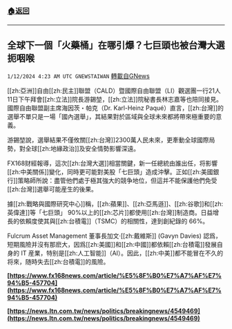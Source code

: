 ###  [:house:返回](README.md)
---


## 全球下一個「火藥桶」在哪引爆？七巨頭也被台灣大選扼咽喉
`1/12/2024 4:23 AM UTC GNEWSTAIWAN` [轉載自GNews](https://gnews.org/articles/2210978)





[[zh:亞洲]]自由[[zh:民主]]聯盟（CALD）暨國際自由聯盟（LI）觀選團一行21人11日下午拜會[[zh:立法]]院長游錫堃，[[zh:立法]]院秘書長林志嘉等也陪同接見。國際自由聯盟副主席海因茨・帕克（Dr. Karl-Heinz Paqué）直言，[[zh:台灣]]的選舉不單只是一場「國內選舉」，其結果對於區域與全球未來都將帶來極重要的意義。  

游錫堃說，選舉結果不僅攸關[[zh:台灣]]2300萬人民未來，更牽動全球國際局勢，對全球[[zh:地緣政治]]及安全情勢影響深遠。

  
  

FX168财經報導，這次[[zh:台灣大選]]相當關鍵，新一任總統由誰出任，将影響[[zh:中美關係]]變化，同時更可能對美股「七巨頭」造成沖擊。正如[[zh:美國銀行]]策略師所說：盡管他們處于極其強大的競争地位，但這并不能保護他們免受[[zh:台灣]]選舉可能産生的後果。

  

據[[zh:戰略與國際研究中心]]稱，[[zh:蘋果]]、[[zh:亞馬遜]]、[[zh:谷歌]]和[[zh:英偉達]]等「七巨頭」 90%以上的[[zh:芯片]]都使用[[zh:台灣]]制造商。日益增長的依賴度使其與[[zh:台積電]]（TSMC）的相關性，達到創紀錄的 66%。

  

Fulcrum Asset Management 董事長加文·[[zh:戴維斯]] (Gavyn Davies) 認爲，短期風險并沒有那麽大，因爲[[zh:美國]]和[[zh:中國]]都依賴[[zh:台積電]]發展自身的 IT 産業，特别是[[zh:人工智能]]（AI）。因此，[[zh:中美]]都不能冒在不久的将來，随時失去[[zh:台積電]]的風險。

**[https://www.fx168news.com/article/%E5%8F%B0%E7%A7%AF%E7%94%B5-457704](https://www.fx168news.com/article/%E5%8F%B0%E7%A7%AF%E7%94%B5-457704)**

**[https://news.ltn.com.tw/news/politics/breakingnews/4549469](https://news.ltn.com.tw/news/politics/breakingnews/4549469)**
